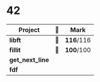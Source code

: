 # 42

Project | :eggplant: | Mark |
----------  | ------------- | -------- |
**libft**   | :eggplant: | **116**/116 |
**fillit**  | :eggplant:| **100**/100|
**get_next_line** | | |
**fdf** | | |


